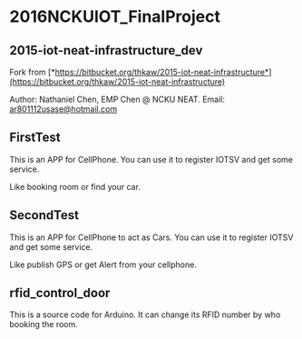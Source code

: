 # 2016NCKUIOT_FinalProject


**2015-iot-neat-infrastructure_dev**
----
Fork from [*https://bitbucket.org/thkaw/2015-iot-neat-infrastructure*](https://bitbucket.org/thkaw/2015-iot-neat-infrastructure)

Author: Nathaniel Chen, EMP Chen @ NCKU NEAT. Email: ar801112usase@hotmail.com


**FirstTest**
----
This is an APP for CellPhone. You can use it to register IOTSV and get some service.

Like booking room or find your car.


**SecondTest**
----
This is an APP for CellPhone to act as Cars. You can use it to register IOTSV and get some service.

Like publish GPS or get Alert from your cellphone.


**rfid_control_door**
----
This is a source code for Arduino. It can change its RFID number by who booking the room.

